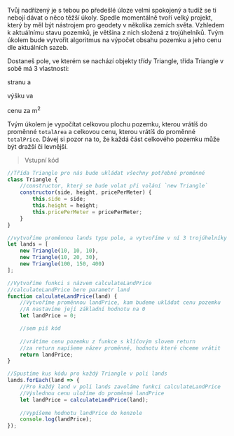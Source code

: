 Tvůj nadřízený je s tebou po předešlé úloze velmi spokojený a tudíž se ti nebojí dávat o něco těžší úkoly. Spedle momentálně tvoří velký projekt, který by měl být nástrojem pro geodety v několika zemích světa. Vzhledem k aktuálnímu stavu pozemků, je většina z nich složená z trojúhelníků. Tvým úkolem bude vytvořit algoritmus na výpočet obsahu pozemku a jeho cenu dle aktuálních sazeb.

Dostaneš pole, ve kterém se nachází objekty třídy Triangle, třída Triangle v sobě má 3 vlastnosti:

stranu a

výšku va

cenu za m<sup>2</sup>

Tvým úkolem je vypočítat celkovou plochu pozemku, kterou vrátíš do proměnné `totalArea` a celkovou cenu, kterou vrátíš do proměnné `totalPrice`. Dávej si pozor na to, že každá část celkového pozemku může být dražší či levnější.


> Vstupní kód

```js
//Třída Triangle pro nás bude ukládat všechny potřebné proměnné
class Triangle {
    //constructor, který se bude volat při volání `new Triangle`
    constructor(side, height, pricePerMeter) {
        this.side = side;
        this.height = height;
        this.pricePerMeter = pricePerMeter;
    }
}

//vytvoříme proměnnou lands typu pole, a vytvoříme v ní 3 trojúhelníky podle třídy Triangle
let lands = [
    new Triangle(10, 10, 10),
    new Triangle(10, 20, 30),
    new Triangle(100, 150, 400)
];

//Vytvoříme funkci s názvem calculateLandPrice
//calculateLandPrice bere parametr land
function calculateLandPrice(land) {
    //Vytvoříme proměnnou landPrice, kam budeme ukládat cenu pozemku 
    //A nastavíme její základní hodnotu na 0
    let landPrice = 0;

    //sem piš kód
    
    //vrátíme cenu pozemku z funkce s klíčovým slovem return
    //za return napíšeme název proměnné, hodnotu které chceme vrátit
    return landPrice;
}

//Spustíme kus kódu pro každý Triangle v poli lands
lands.forEach(land => {
    //Pro každý land v poli lands zavoláme funkci calculateLandPrice
    //Výslednou cenu uložíme do proměnné landPrice
    let landPrice = calculateLandPrice(land);
    
    //Vypíšeme hodnotu landPrice do konzole
    console.log(landPrice);
});
```